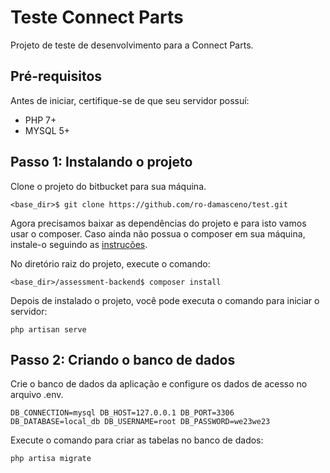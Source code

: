 # Teste Connect Parts
Projeto de teste de desenvolvimento para a Connect Parts.

## Pré-requisitos
Antes de iniciar, certifique-se de que seu servidor possuí: 
- PHP 7+
- MYSQL 5+

## Passo 1: Instalando o projeto
Clone o projeto do bitbucket para sua máquina.

`<base_dir>$ git clone https://github.com/ro-damasceno/test.git`

Agora precisamos baixar as dependências do projeto e para isto vamos usar o composer. 
Caso ainda não possua o composer em sua máquina, instale-o seguindo as [instruções](https://getcomposer.org/doc/00-intro.md). 

No diretório raiz do projeto, execute o comando:

`<base_dir>/assessment-backend$ composer install`

Depois de instalado o projeto, você pode executa o comando para iniciar o servidor:

`php artisan serve`

## Passo 2: Criando o banco de dados

Crie o banco de dados da aplicação e configure os dados de acesso no arquivo .env.

`
DB_CONNECTION=mysql
DB_HOST=127.0.0.1
DB_PORT=3306
DB_DATABASE=local_db
DB_USERNAME=root
DB_PASSWORD=we23we23
`

Execute o comando para criar as tabelas no banco de dados:

`
php artisa migrate
`
